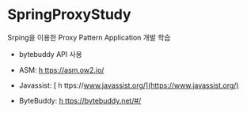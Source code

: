 # SpringProxyStudy
Srping을 이용한 Proxy Pattern Application 개발 학습
- bytebuddy API 사용

- ASM: [ h   ttps://asm.ow2.io/](https://asm.ow2.io/)  
- Javassist: [ h   ttps://www.javassist.org/](https://www.javassist.org/)  
- ByteBuddy: [ h   ttps://bytebuddy.net/#/](https://bytebuddy.net/#/) 
